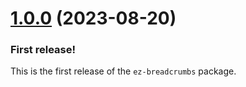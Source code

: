 <a name="1.0.0"></a>
# [1.0.0](https://github.com/ez-angular/ez-breadcrumbs/releases/tag/1.0.0) (2023-08-20)

### First release!

This is the first release of the `ez-breadcrumbs` package.